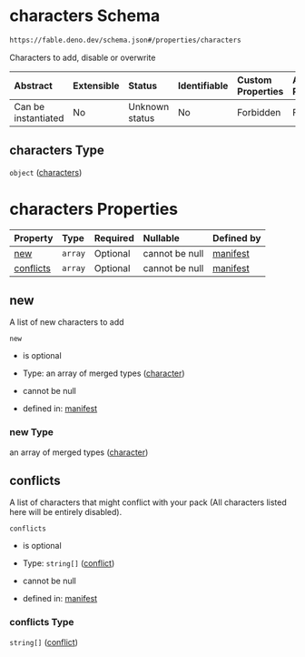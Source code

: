 # characters Schema

```txt
https://fable.deno.dev/schema.json#/properties/characters
```

Characters to add, disable or overwrite

| Abstract            | Extensible | Status         | Identifiable | Custom Properties | Additional Properties | Access Restrictions | Defined In                                                 |
| :------------------ | :--------- | :------------- | :----------- | :---------------- | :-------------------- | :------------------ | :--------------------------------------------------------- |
| Can be instantiated | No         | Unknown status | No           | Forbidden         | Forbidden             | none                | [schema.json\*](../out/schema.json "open original schema") |

## characters Type

`object` ([characters](schema-properties-characters.md))

# characters Properties

| Property                | Type    | Required | Nullable       | Defined by                                                                                                                                        |
| :---------------------- | :------ | :------- | :------------- | :------------------------------------------------------------------------------------------------------------------------------------------------ |
| [new](#new)             | `array` | Optional | cannot be null | [manifest](schema-properties-characters-properties-new.md "https://fable.deno.dev/schema.json#/properties/characters/properties/new")             |
| [conflicts](#conflicts) | `array` | Optional | cannot be null | [manifest](schema-properties-characters-properties-conflicts.md "https://fable.deno.dev/schema.json#/properties/characters/properties/conflicts") |

## new

A list of new characters to add

`new`

*   is optional

*   Type: an array of merged types ([character](schema-properties-characters-properties-new-character.md))

*   cannot be null

*   defined in: [manifest](schema-properties-characters-properties-new.md "https://fable.deno.dev/schema.json#/properties/characters/properties/new")

### new Type

an array of merged types ([character](schema-properties-characters-properties-new-character.md))

## conflicts

A list of characters that might conflict with your pack (All characters listed here will be entirely disabled).

`conflicts`

*   is optional

*   Type: `string[]` ([conflict](schema-properties-characters-properties-conflicts-conflict.md))

*   cannot be null

*   defined in: [manifest](schema-properties-characters-properties-conflicts.md "https://fable.deno.dev/schema.json#/properties/characters/properties/conflicts")

### conflicts Type

`string[]` ([conflict](schema-properties-characters-properties-conflicts-conflict.md))

